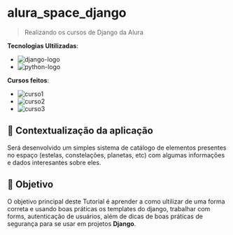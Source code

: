 # alura_space_django

> Realizando os cursos de Django da Alura  

**Tecnologias Ultilizadas**: 
- ![django-logo](https://img.shields.io/badge/django-5.0.4-228B22?style=for-the-badge&logo=django&logoColor=white&labelColor=228B22)
- ![python-logo](https://img.shields.io/badge/python-3.10.12-blue?style=for-the-badge&logo=python&logoColor=white&labelColor=yellow)

**Cursos feitos**:
- ![curso1](https://img.shields.io/badge/Templates_e_boas_práticas-94b2b2?style=for-the-badge&logo=django&logoColor=white&labelColor=94b2b2)
- ![curso2](https://img.shields.io/badge/Persistência_de_dados_e_Admin-ce5252?style=for-the-badge&logo=django&logoColor=white&labelColor=ce5252)
- ![curso3](https://img.shields.io/badge/autenticação_de_formulários_e_alerta-d579e2?style=for-the-badge&logo=django&logoColor=white&labelColor=d579e2)

## 🧩 Contextualização da aplicação

Será desenvolvido um simples sistema de catálogo de elementos presentes no espaço (estelas, constelações, planetas, etc) com algumas informações e dados interesantes sobre eles.

## 🎯 Objetivo

O objetivo principal deste Tutorial é aprender a como ultilizar de uma forma correta e usando boas práticas os templates do django, trabalhar com forms, autenticação de usuários, além de dicas de boas práticas de segurança para se usar em projetos **Django**.
